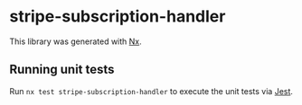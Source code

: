 # stripe-subscription-handler

This library was generated with [Nx](https://nx.dev).

## Running unit tests

Run `nx test stripe-subscription-handler` to execute the unit tests via [Jest](https://jestjs.io).
